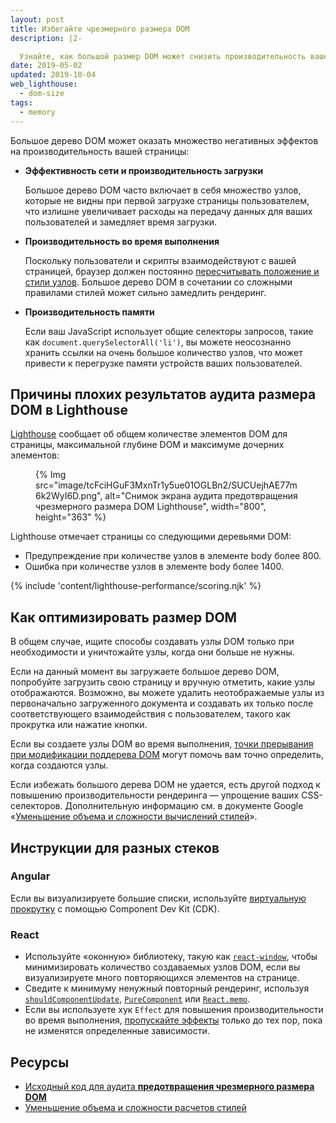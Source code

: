 ```yaml
---
layout: post
title: Избегайте чрезмерного размера DOM
description: |2-

  Узнайте, как большой размер DOM может снизить производительность вашей веб-страницы и как можно уменьшить размер вашей модели DOM во время загрузки.
date: 2019-05-02
updated: 2019-10-04
web_lighthouse:
  - dom-size
tags:
  - memory
---
```


Большое дерево DOM может оказать множество негативных эффектов на производительность вашей страницы:

- **Эффективность сети и производительность загрузки**

    Большое дерево DOM часто включает в себя множество узлов, которые не видны при первой загрузке страницы пользователем, что излишне увеличивает расходы на передачу данных для ваших пользователей и замедляет время загрузки.

- **Производительность во время выполнения**

    Поскольку пользователи и скрипты взаимодействуют с вашей страницей, браузер должен постоянно [пересчитывать положение и стили узлов](https://developers.google.com/web/fundamentals/performance/rendering/reduce-the-scope-and-complexity-of-style-calculations?utm_source=lighthouse&utm_medium=cli). Большое дерево DOM в сочетании со сложными правилами стилей может сильно замедлить рендеринг.

- **Производительность памяти**

    Если ваш JavaScript использует общие селекторы запросов, такие как `document.querySelectorAll('li')`, вы можете неосознанно хранить ссылки на очень большое количество узлов, что может привести к перегрузке памяти устройств ваших пользователей.

## Причины плохих результатов аудита размера DOM в Lighthouse

[Lighthouse](https://developer.chrome.com/docs/lighthouse/overview/) сообщает об общем количестве элементов DOM для страницы, максимальной глубине DOM и максимуме дочерних элементов:

<figure>{% Img src="image/tcFciHGuF3MxnTr1y5ue01OGLBn2/SUCUejhAE77m6k2WyI6D.png", alt="Снимок экрана аудита предотвращения чрезмерного размера DOM Lighthouse", width="800", height="363" %}</figure>

Lighthouse отмечает страницы со следующими деревьями DOM:

- Предупреждение при количестве узлов в элементе body более 800.
- Ошибка при количестве узлов в элементе body более 1400.

{% include 'content/lighthouse-performance/scoring.njk' %}

## Как оптимизировать размер DOM

В общем случае, ищите способы создавать узлы DOM только при необходимости и уничтожайте узлы, когда они больше не нужны.

Если на данный момент вы загружаете большое дерево DOM, попробуйте загрузить свою страницу и вручную отметить, какие узлы отображаются. Возможно, вы можете удалить неотображаемые узлы из первоначально загруженного документа и создавать их только после соответствующего взаимодействия с пользователем, такого как прокрутка или нажатие кнопки.

Если вы создаете узлы DOM во время выполнения, [точки прерывания при модификации поддерева DOM](https://developer.chrome.com/docs/devtools/javascript/breakpoints/#dom) могут помочь вам точно определить, когда создаются узлы.

Если избежать большого дерева DOM не удается, есть другой подход к повышению производительности рендеринга — упрощение ваших CSS-селекторов. Дополнительную информацию см. в документе Google «[Уменьшение объема и сложности вычислений стилей](/reduce-the-scope-and-complexity-of-style-calculations/)».

## Инструкции для разных стеков

### Angular

Если вы визуализируете большие списки, используйте [виртуальную прокрутку](/virtualize-lists-with-angular-cdk/) с помощью Component Dev Kit (CDK).

### React

- Используйте «оконную» библиотеку, такую как [`react-window`](/virtualize-long-lists-react-window/), чтобы минимизировать количество создаваемых узлов DOM, если вы визуализируете много повторяющихся элементов на странице.
- Сведите к минимуму ненужный повторный рендеринг, используя [`shouldComponentUpdate`](https://reactjs.org/docs/optimizing-performance.html#shouldcomponentupdate-in-action), [`PureComponent`](https://reactjs.org/docs/react-api.html#reactpurecomponent) или [`React.memo`](https://reactjs.org/docs/react-api.html#reactmemo).
- Если вы используете хук `Effect` для повышения производительности во время выполнения, [пропускайте эффекты](https://reactjs.org/docs/hooks-effect.html#tip-optimizing-performance-by-skipping-effects) только до тех пор, пока не изменятся определенные зависимости.

## Ресурсы

- [Исходный код для аудита **предотвращения чрезмерного размера DOM**](https://github.com/GoogleChrome/lighthouse/blob/master/lighthouse-core/audits/dobetterweb/dom-size.js)
- [Уменьшение объема и сложности расчетов стилей](/reduce-the-scope-and-complexity-of-style-calculations/)
